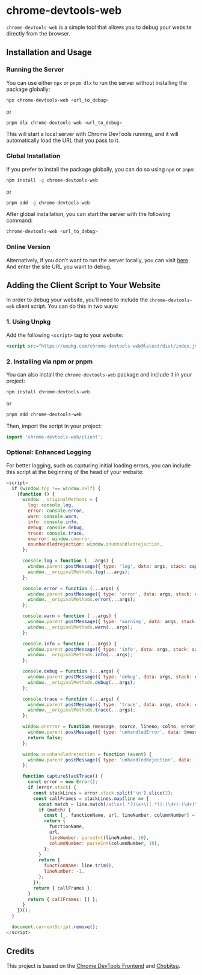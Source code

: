 # chrome-devtools-web

`chrome-devtools-web` is a simple tool that allows you to debug your website directly from the browser.

## Installation and Usage

### Running the Server

You can use either `npx` or `pnpm dlx` to run the server without installing the package globally:

```bash
npx chrome-devtools-web <url_to_debug>
```

or

```bash
pnpm dlx chrome-devtools-web <url_to_debug>
```

This will start a local server with Chrome DevTools running, and it will automatically load the URL that you pass to it.

### Global Installation

If you prefer to install the package globally, you can do so using `npm` or `pnpm`:

```bash
npm install -g chrome-devtools-web
```

or

```bash
pnpm add -g chrome-devtools-web
```

After global installation, you can start the server with the following command:

```bash
chrome-devtools-web <url_to_debug>
```

### Online Version

Alternatively, if you don’t want to run the server locally, you can visit [here](https://devtools.aruu.me/). And enter the site URL you want to debug.

## Adding the Client Script to Your Website

In order to debug your website, you’ll need to include the `chrome-devtools-web` client script. You can do this in two ways:

### 1. Using Unpkg

Add the following `<script>` tag to your website:

```jsx
<script src="https://unpkg.com/chrome-devtools-web@latest/dist/index.js"></script>
```

### 2. Installing via npm or pnpm

You can also install the `chrome-devtools-web` package and include it in your project:

```bash
npm install chrome-devtools-web
```

or

```bash
pnpm add chrome-devtools-web
```

Then, import the script in your project:

```js
import 'chrome-devtools-web/client';
```

### Optional: Enhanced Logging

For better logging, such as capturing initial loading errors, you can include this script at the beginning of the head of your website:

```js
<script>
  if (window.top !== window.self) {
    (function () {
      window.__originalMethods = {
        log: console.log,
        error: console.error,
        warn: console.warn,
        info: console.info,
        debug: console.debug,
        trace: console.trace,
        onerror: window.onerror,
        onunhandledrejection: window.onunhandledrejection,
      };

      console.log = function (...args) {
        window.parent.postMessage({ type: 'log', data: args, stack: captureStackTrace() }, '*');
        window.__originalMethods.log(...args);
      };

      console.error = function (...args) {
        window.parent.postMessage({ type: 'error', data: args, stack: captureStackTrace() }, '*');
        window.__originalMethods.error(...args);
      };

      console.warn = function (...args) {
        window.parent.postMessage({ type: 'warning', data: args, stack: captureStackTrace() }, '*');
        window.__originalMethods.warn(...args);
      };

      console.info = function (...args) {
        window.parent.postMessage({ type: 'info', data: args, stack: captureStackTrace() }, '*');
        window.__originalMethods.info(...args);
      };

      console.debug = function (...args) {
        window.parent.postMessage({ type: 'debug', data: args, stack: captureStackTrace() }, '*');
        window.__originalMethods.debug(...args);
      };

      console.trace = function (...args) {
        window.parent.postMessage({ type: 'trace', data: args, stack: captureStackTrace() }, '*');
        window.__originalMethods.trace(...args);
      };

      window.onerror = function (message, source, lineno, colno, error) {
        window.parent.postMessage({ type: 'unhandledError', data: [message, error || 'Unknown error'], stack: captureStackTrace() }, '*');
        return false;
      };

      window.onunhandledrejection = function (event) {
        window.parent.postMessage({ type: 'unhandledRejection', data: [event.reason || 'Unhandled promise rejection'], stack: captureStackTrace() }, '*');
      };

      function captureStackTrace() {
        const error = new Error();
        if (error.stack) {
          const stackLines = error.stack.split('\n').slice(2);
          const callFrames = stackLines.map(line => {
            const match = line.match(/at\s+(.*?)\s+\((.*?):(\d+):(\d+)\)/);
            if (match) {
              const [_, functionName, url, lineNumber, columnNumber] = match;
              return {
                functionName,
                url,
                lineNumber: parseInt(lineNumber, 10),
                columnNumber: parseInt(columnNumber, 10),
              };
            }
            return {
              functionName: line.trim(),
              lineNumber: -1,
            };
          });
          return { callFrames };
        }
        return { callFrames: [] };
      }
    })();
  }

  document.currentScript.remove();
</script>
```

## Credits

This project is based on the [Chrome DevTools Frontend](https://chromium.googlesource.com/devtools/devtools-frontend/) and [Chobitsu](https://github.com/liriliri/chobitsu/).
